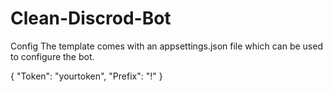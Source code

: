 # Clean-Discrod-Bot

Config
The template comes with an appsettings.json file which can be used to configure the bot.

{
  "Token": "yourtoken",
  "Prefix": "!"
}
